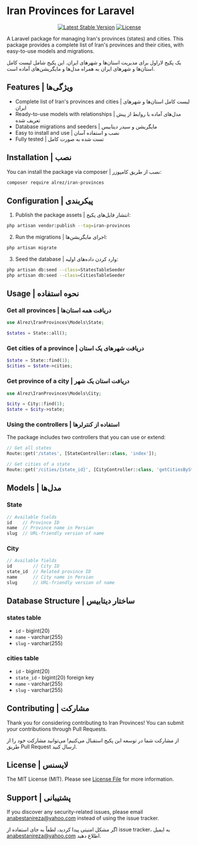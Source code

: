 # Iran Provinces for Laravel
<p align="center">
<a href="https://packagist.org/packages/alrez/iran-provinces"><img src="https://img.shields.io/packagist/v/alrez/iran-provinces" alt="Latest Stable Version"></a>
<a href="https://packagist.org/packages/alrez/iran-provinces"><img src="https://img.shields.io/packagist/l/alrez/iran-provinces" alt="License"></a>
</p>

A Laravel package for managing Iran's provinces (states) and cities. This package provides a complete list of Iran's provinces and their cities, with easy-to-use models and migrations.

یک پکیج لاراول برای مدیریت استان‌ها و شهرهای ایران. این پکیج شامل لیست کامل استان‌ها و شهرهای ایران به همراه مدل‌ها و مایگریشن‌های آماده است.

## Features | ویژگی‌ها

- Complete list of Iran's provinces and cities | لیست کامل استان‌ها و شهرهای ایران
- Ready-to-use models with relationships | مدل‌های آماده با روابط از پیش تعریف شده
- Database migrations and seeders | مایگریشن و سیدر دیتابیس
- Easy to install and use | نصب و استفاده آسان
- Fully tested | تست شده به صورت کامل

## Installation | نصب

You can install the package via composer | نصب از طریق کامپوزر:

```bash
composer require alrez/iran-provinces
```

## Configuration | پیکربندی

1. Publish the package assets | انتشار فایل‌های پکیج:
```bash
php artisan vendor:publish --tag=iran-provinces
```

2. Run the migrations | اجرای مایگریشن‌ها:
```bash
php artisan migrate
```

3. Seed the database | وارد کردن داده‌های اولیه:
```bash
php artisan db:seed --class=StatesTableSeeder
php artisan db:seed --class=CitiesTableSeeder
```

## Usage | نحوه استفاده

### Get all provinces | دریافت همه استان‌ها
```php
use Alrez\IranProvinces\Models\State;

$states = State::all();
```

### Get cities of a province | دریافت شهرهای یک استان
```php
$state = State::find(1);
$cities = $state->cities;
```

### Get province of a city | دریافت استان یک شهر
```php
use Alrez\IranProvinces\Models\City;

$city = City::find(1);
$state = $city->state;
```

### Using the controllers | استفاده از کنترلرها
The package includes two controllers that you can use or extend:

```php
// Get all states
Route::get('/states', [StateController::class, 'index']);

// Get cities of a state
Route::get('/cities/{state_id}', [CityController::class, 'getCitiesByState']);
```

## Models | مدل‌ها

### State
```php
// Available fields
id    // Province ID
name  // Province name in Persian
slug  // URL-friendly version of name
```

### City
```php
// Available fields
id        // City ID
state_id  // Related province ID
name      // City name in Persian
slug      // URL-friendly version of name
```

## Database Structure | ساختار دیتابیس

### states table
- `id` - bigint(20)
- `name` - varchar(255)
- `slug` - varchar(255)

### cities table
- `id` - bigint(20)
- `state_id` - bigint(20) foreign key
- `name` - varchar(255)
- `slug` - varchar(255)

## Contributing | مشارکت

Thank you for considering contributing to Iran Provinces! You can submit your contributions through Pull Requests.

از مشارکت شما در توسعه این پکیج استقبال می‌کنیم! می‌توانید مشارکت خود را از طریق Pull Request ارسال کنید.

## License | لایسنس

The MIT License (MIT). Please see [License File](LICENSE.md) for more information.

## Support | پشتیبانی

If you discover any security-related issues, please email anabestanireza@yahoo.com instead of using the issue tracker.

اگر مشکل امنیتی پیدا کردید، لطفاً به جای استفاده از issue tracker، به ایمیل anabestanireza@yahoo.com اطلاع دهید.